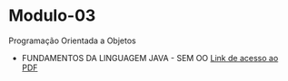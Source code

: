 # Modulo-03
Programação Orientada a Objetos

- FUNDAMENTOS DA LINGUAGEM JAVA - SEM OO
<a href="https://github.com/tech4jobs/Modulo-03/blob/master/FUNDAMENTOS%20DA%20LINGUAGEM%20JAVA%20-%20SEM%20OO.pdf">Link de acesso ao PDF</a>
